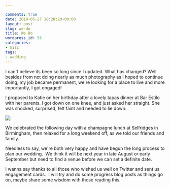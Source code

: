 ```yaml
---

comments: true
date: 2010-05-27 10:28:20+00:00
layout: post
slug: we-do
title: We Do
wordpress_id: 55
categories:
- misc
tags:
- wedding
---
```


I can't believe its been so long since I updated. What has changed? Well besides from not doing nearly as much photography as I hoped to continue doing, my job became permanent, we're looking for a place to live and more importantly,
I got engaged!




I proposed to Katie on her birthday after a lovely tapas dinner at Bar Estilo with her parents. I got down on one knee, and just asked her straight. She was shocked, surprised, felt faint and needed to lie down.




[![](http://static.squarespace.com/static/50fbdd03e4b09c7c8a79f7ae/50fbdd87e4b075d7a3c11a69/50fbdd89e4b075d7a3c11ab9/1274955949000/96991889.jpg?format=original)](http://static.squarespace.com/static/50fbdd03e4b09c7c8a79f7ae/50fbdd87e4b075d7a3c11a69/50fbdd89e4b075d7a3c11ab9/1274955949000/96991889.jpg?format=original)




We celebrated the following day with a champagne lunch at Selfridges in Birmingham, then relaxed for a long weekend off, as we told our friends and family.




Needless to say, we're both very happy and have begun the long process to plan our wedding.  We think it will be next year in late August or early September but need to find a venue before we can set a definite date.




I wanna say thanks to all those who wished us well on Twitter and sent us engagement cards.  I will try and do some progress blog posts as things go on, maybe share some wisdom with those reading this.
